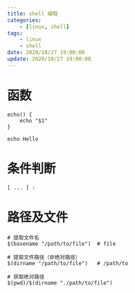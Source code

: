 ```yaml
---
title: shell 编程
categories: 
	- [linux, shell]
tags:
	- linux
	- shell
date: 2020/10/27 19:00:00
update: 2020/10/27 19:00:00
---
```


# 函数

```shell
echo() {
	echo "$1"
}

echo Hello
```

# 条件判断

```shell
[ ... ] : 
```

# 路径及文件

```shell
# 提取文件名
$(basename "/path/to/file")  # file

# 提取文件路径（非绝对路径）
$(dirname "/path/to/file")   # /path/to

# 获取绝对路径
$(pwd)/$(dirname "./path/to/file")
```

